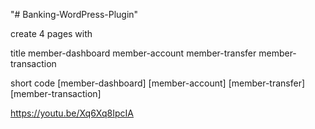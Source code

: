 "# Banking-WordPress-Plugin" 


create 4 pages with

title
member-dashboard
member-account
member-transfer
member-transaction

short code
[member-dashboard]
[member-account]
[member-transfer]
[member-transaction]


https://youtu.be/Xq6Xq8IpcIA
